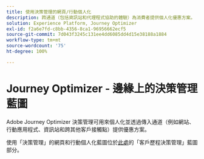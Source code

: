 ```yaml
---
title: 使用決策管理的網頁/行動個人化
description: 跨通道（包括資訊站和代理程式協助的體驗）為消費者提供個人化優惠方案。
solution: Experience Platform, Journey Optimizer
exl-id: f2a6e7fd-c8bb-4356-8ca1-96956662ecf5
source-git-commit: 7d043f3245c131ee4dd6085dd4d15e38188a1884
workflow-type: tm+mt
source-wordcount: '75'
ht-degree: 100%

---
```


# Journey Optimizer - 邊緣上的決策管理藍圖

Adobe Journey Optimizer 決策管理可用來個人化並透過傳入通道（例如網站、行動應用程式、資訊站和跨其他客戶接觸點）提供優惠方案。

使用「決策管理」的網頁和行動個人化藍圖位於[此處](../../customer-journeys/decision_management/decision-management-edge.md)的「客戶歷程決策管理」藍圖部分。
